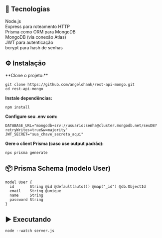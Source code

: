 <h2> 🚀 Tecnologias </h2>
Node.js <br>
Express para roteamento HTTP <br>
Prisma como ORM para MongoDB <br>
MongoDB (via conexão Atlas) <br>
JWT para autenticação <br>
bcrypt para hash de senhas <br>


<h2> ⚙️ Instalação </h2>
**Clone o projeto:**

```
git clone https://github.com/angelohank/rest-api-mongo.git
cd rest-api-mongo
```

**Instale dependências:**

```npm install```


**Configure seu .env com:**
```
DATABASE_URL="mongodb+srv://usuario:senha@cluster.mongodb.net/seuDB?retryWrites=true&w=majority"
JWT_SECRET="sua_chave_secreta_aqui"
```

**Gere o client Prisma (caso use output padrão):**

`npx prisma generate`

<h2> 📦 Prisma Schema (modelo User) </h2>

```
model User {
  id       String @id @default(auto()) @map("_id") @db.ObjectId
  email    String @unique
  name     String
  password String
}
```

<h2> ▶️ Executando </h2>

`node --watch server.js`